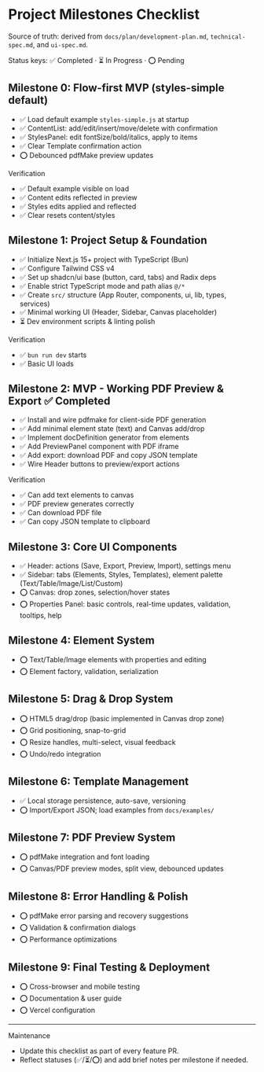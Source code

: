 # Project Milestones Checklist

Source of truth: derived from `docs/plan/development-plan.md`, `technical-spec.md`, and `ui-spec.md`.

Status keys: ✅ Completed · ⏳ In Progress · ⭕ Pending

## Milestone 0: Flow-first MVP (styles-simple default)
- ✅ Load default example `styles-simple.js` at startup
- ✅ ContentList: add/edit/insert/move/delete with confirmation
- ✅ StylesPanel: edit fontSize/bold/italics, apply to items
- ✅ Clear Template confirmation action
- ⭕ Debounced pdfMake preview updates

Verification
- ✅ Default example visible on load
- ✅ Content edits reflected in preview
- ✅ Styles edits applied and reflected
- ✅ Clear resets content/styles

## Milestone 1: Project Setup & Foundation
- ✅ Initialize Next.js 15+ project with TypeScript (Bun)
- ✅ Configure Tailwind CSS v4
- ✅ Set up shadcn/ui base (button, card, tabs) and Radix deps
- ✅ Enable strict TypeScript mode and path alias `@/*`
- ✅ Create `src/` structure (App Router, components, ui, lib, types, services)
- ✅ Minimal working UI (Header, Sidebar, Canvas placeholder)
- ⏳ Dev environment scripts & linting polish

Verification
- ✅ `bun run dev` starts
- ✅ Basic UI loads

## Milestone 2: MVP - Working PDF Preview & Export ✅ Completed
- ✅ Install and wire pdfmake for client-side PDF generation
- ✅ Add minimal element state (text) and Canvas add/drop
- ✅ Implement docDefinition generator from elements
- ✅ Add PreviewPanel component with PDF iframe
- ✅ Add export: download PDF and copy JSON template
- ✅ Wire Header buttons to preview/export actions

Verification
- ✅ Can add text elements to canvas
- ✅ PDF preview generates correctly
- ✅ Can download PDF file
- ✅ Can copy JSON template to clipboard

## Milestone 3: Core UI Components
- ✅ Header: actions (Save, Export, Preview, Import), settings menu
- ✅ Sidebar: tabs (Elements, Styles, Templates), element palette (Text/Table/Image/List/Custom)
- ⭕ Canvas: drop zones, selection/hover states
- ⭕ Properties Panel: basic controls, real-time updates, validation, tooltips, help

## Milestone 4: Element System
- ⭕ Text/Table/Image elements with properties and editing
- ⭕ Element factory, validation, serialization

## Milestone 5: Drag & Drop System
- ⭕ HTML5 drag/drop (basic implemented in Canvas drop zone)
- ⭕ Grid positioning, snap-to-grid
- ⭕ Resize handles, multi-select, visual feedback
- ⭕ Undo/redo integration

## Milestone 6: Template Management
- ✅ Local storage persistence, auto-save, versioning
- ⭕ Import/Export JSON; load examples from `docs/examples/`

## Milestone 7: PDF Preview System
- ⭕ pdfMake integration and font loading
- ⭕ Canvas/PDF preview modes, split view, debounced updates

## Milestone 8: Error Handling & Polish
- ⭕ pdfMake error parsing and recovery suggestions
- ⭕ Validation & confirmation dialogs
- ⭕ Performance optimizations

## Milestone 9: Final Testing & Deployment
- ⭕ Cross-browser and mobile testing
- ⭕ Documentation & user guide
- ⭕ Vercel configuration

---

Maintenance
- Update this checklist as part of every feature PR.
- Reflect statuses (✅/⏳/⭕) and add brief notes per milestone if needed.
